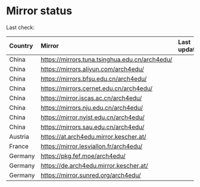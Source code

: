 <script src="./time.js"></script>
# Mirror status
Last check: <script type="text/javascript">localize(1729113721.5901985);</script>

|Country|Mirror|Last update|
|:------|:-----|:----------|
|China|https://mirrors.tuna.tsinghua.edu.cn/arch4edu/|<script type="text/javascript">localize(1729060993);</script>|
|China|https://mirrors.aliyun.com/arch4edu/|<script type="text/javascript">localize(1729060993);</script>|
|China|https://mirrors.bfsu.edu.cn/arch4edu/|<script type="text/javascript">localize(1729060993);</script>|
|China|https://mirrors.cernet.edu.cn/arch4edu/|<script type="text/javascript">localize(1729060993);</script>|
|China|https://mirror.iscas.ac.cn/arch4edu/|<script type="text/javascript">localize(1729060993);</script>|
|China|https://mirrors.nju.edu.cn/arch4edu/|<script type="text/javascript">localize(1729017807);</script>|
|China|https://mirror.nyist.edu.cn/arch4edu/|<script type="text/javascript">localize(1729060993);</script>|
|China|https://mirrors.sau.edu.cn/arch4edu/|<script type="text/javascript">localize(1729017807);</script>|
|Austria|https://at.arch4edu.mirror.kescher.at/|<script type="text/javascript">localize(1729060993);</script>|
|France|https://mirror.lesviallon.fr/arch4edu/|<script type="text/javascript">localize(1729060993);</script>|
|Germany|https://pkg.fef.moe/arch4edu/|<script type="text/javascript">localize(1729060993);</script>|
|Germany|https://de.arch4edu.mirror.kescher.at/|<script type="text/javascript">localize(1729060993);</script>|
|Germany|https://mirror.sunred.org/arch4edu/|<script type="text/javascript">localize(1729060993);</script>|

<script src="./tablefilter/tablefilter.js"></script>
<script src="./table.js"></script>